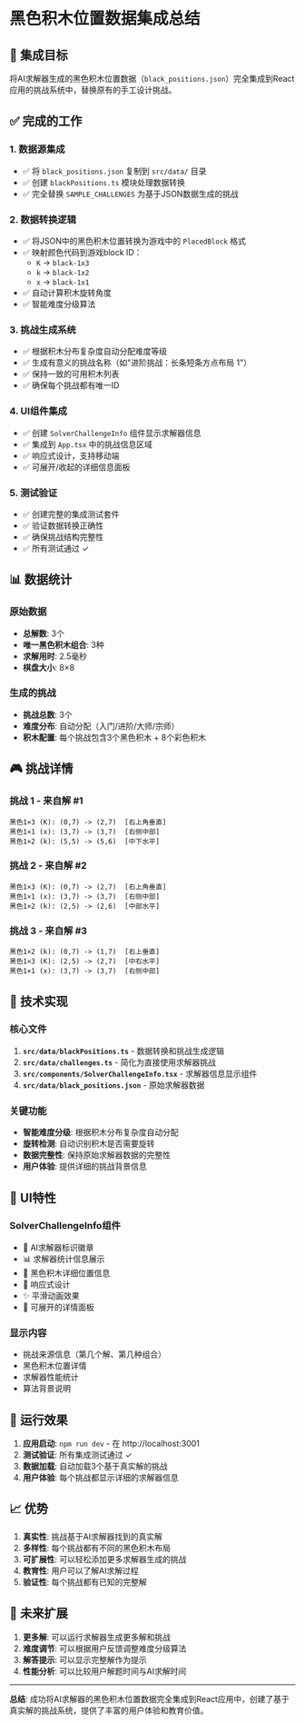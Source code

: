 # 黑色积木位置数据集成总结

## 🎯 集成目标
将AI求解器生成的黑色积木位置数据（`black_positions.json`）完全集成到React应用的挑战系统中，替换原有的手工设计挑战。

## ✅ 完成的工作

### 1. 数据源集成
- ✅ 将 `black_positions.json` 复制到 `src/data/` 目录
- ✅ 创建 `blackPositions.ts` 模块处理数据转换
- ✅ 完全替换 `SAMPLE_CHALLENGES` 为基于JSON数据生成的挑战

### 2. 数据转换逻辑
- ✅ 将JSON中的黑色积木位置转换为游戏中的 `PlacedBlock` 格式
- ✅ 映射颜色代码到游戏block ID：
  - `K` → `black-1x3`
  - `k` → `black-1x2` 
  - `x` → `black-1x1`
- ✅ 自动计算积木旋转角度
- ✅ 智能难度分级算法

### 3. 挑战生成系统
- ✅ 根据积木分布复杂度自动分配难度等级
- ✅ 生成有意义的挑战名称（如"进阶挑战：长条短条方点布局 1"）
- ✅ 保持一致的可用积木列表
- ✅ 确保每个挑战都有唯一ID

### 4. UI组件集成
- ✅ 创建 `SolverChallengeInfo` 组件显示求解器信息
- ✅ 集成到 `App.tsx` 中的挑战信息区域
- ✅ 响应式设计，支持移动端
- ✅ 可展开/收起的详细信息面板

### 5. 测试验证
- ✅ 创建完整的集成测试套件
- ✅ 验证数据转换正确性
- ✅ 确保挑战结构完整性
- ✅ 所有测试通过 ✓

## 📊 数据统计

### 原始数据
- **总解数**: 3个
- **唯一黑色积木组合**: 3种
- **求解用时**: 2.5毫秒
- **棋盘大小**: 8×8

### 生成的挑战
- **挑战总数**: 3个
- **难度分布**: 自动分配（入门/进阶/大师/宗师）
- **积木配置**: 每个挑战包含3个黑色积木 + 8个彩色积木

## 🎮 挑战详情

### 挑战 1 - 来自解 #1
```
黑色1×3 (K): (0,7) -> (2,7)  [右上角垂直]
黑色1×1 (x): (3,7) -> (3,7)  [右侧中部]
黑色1×2 (k): (5,5) -> (5,6)  [中下水平]
```

### 挑战 2 - 来自解 #2  
```
黑色1×3 (K): (0,7) -> (2,7)  [右上角垂直]
黑色1×1 (x): (3,7) -> (3,7)  [右侧中部]
黑色1×2 (k): (2,5) -> (2,6)  [中部水平]
```

### 挑战 3 - 来自解 #3
```
黑色1×2 (k): (0,7) -> (1,7)  [右上垂直]
黑色1×3 (K): (2,5) -> (2,7)  [中右水平]
黑色1×1 (x): (3,7) -> (3,7)  [右侧中部]
```

## 🔧 技术实现

### 核心文件
1. **`src/data/blackPositions.ts`** - 数据转换和挑战生成逻辑
2. **`src/data/challenges.ts`** - 简化为直接使用求解器挑战
3. **`src/components/SolverChallengeInfo.tsx`** - 求解器信息显示组件
4. **`src/data/black_positions.json`** - 原始求解器数据

### 关键功能
- **智能难度分级**: 根据积木分布复杂度自动分配
- **旋转检测**: 自动识别积木是否需要旋转
- **数据完整性**: 保持原始求解器数据的完整性
- **用户体验**: 提供详细的挑战背景信息

## 🎨 UI特性

### SolverChallengeInfo组件
- 🤖 AI求解器标识徽章
- 📊 求解器统计信息展示
- 🧩 黑色积木详细位置信息
- 📱 响应式设计
- ✨ 平滑动画效果
- 🎯 可展开的详情面板

### 显示内容
- 挑战来源信息（第几个解、第几种组合）
- 黑色积木位置详情
- 求解器性能统计
- 算法背景说明

## 🚀 运行效果

1. **应用启动**: `npm run dev` - 在 http://localhost:3001
2. **测试验证**: 所有集成测试通过 ✓
3. **数据加载**: 自动加载3个基于真实解的挑战
4. **用户体验**: 每个挑战都显示详细的求解器信息

## 📈 优势

1. **真实性**: 挑战基于AI求解器找到的真实解
2. **多样性**: 每个挑战都有不同的黑色积木布局
3. **可扩展性**: 可以轻松添加更多求解器生成的挑战
4. **教育性**: 用户可以了解AI求解过程
5. **验证性**: 每个挑战都有已知的完整解

## 🔮 未来扩展

1. **更多解**: 可以运行求解器生成更多解和挑战
2. **难度调节**: 可以根据用户反馈调整难度分级算法
3. **解答提示**: 可以显示完整解作为提示
4. **性能分析**: 可以比较用户解题时间与AI求解时间

---

**总结**: 成功将AI求解器的黑色积木位置数据完全集成到React应用中，创建了基于真实解的挑战系统，提供了丰富的用户体验和教育价值。
